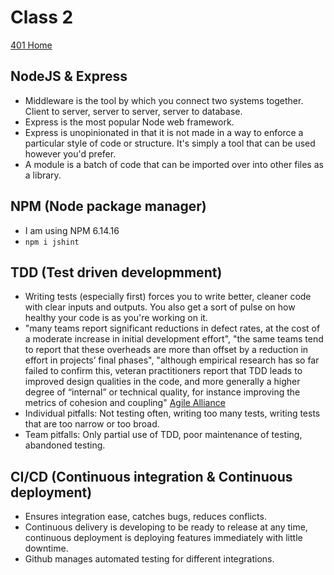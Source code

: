 # Class 2

[401 Home](../home401.md)

## NodeJS & Express

- Middleware is the tool by which you connect two systems together. Client to server, server to server, server to database.
- Express is the most popular Node web framework.
- Express is unopinionated in that it is not made in a way to enforce a particular style of code or structure. It's simply a tool that can be used however you'd prefer.
- A module is a batch of code that can be imported over into other files as a library.

## NPM (Node package manager)

- I am using NPM 6.14.16
- `npm i jshint`

## TDD (Test driven developmment)

- Writing tests (especially first) forces you to write better, cleaner code with clear inputs and outputs. You also get a sort of pulse on how healthy your code is as you're working on it.
- "many teams report significant reductions in defect rates, at the cost of a moderate increase in initial development effort", "the same teams tend to report that these overheads are more than offset by a reduction in effort in projects’ final phases", "although empirical research has so far failed to confirm this, veteran practitioners report that TDD leads to improved design qualities in the code, and more generally a higher degree of “internal” or technical quality, for instance improving the metrics of cohesion and coupling" 
[Agile Alliance](https://www.agilealliance.org/glossary/tdd/#q=~(infinite~false~filters~(postType~(~'page~'post~'aa_book~'aa_event_session~'aa_experience_report~'aa_glossary~'aa_research_paper~'aa_video)~tags~(~'tdd))~searchTerm~'~sort~false~sortDirection~'asc~page~1))
- Individual pitfalls: Not testing often, writing too many tests, writing tests that are too narrow or too broad.
- Team pitfalls: Only partial use of TDD, poor maintenance of testing, abandoned testing.

## CI/CD (Continuous integration & Continuous deployment)

- Ensures integration ease, catches bugs, reduces conflicts.
- Continuous delivery is developing to be ready to release at any time, continuous deployment is deploying features immediately with little downtime.
- Github manages automated testing for different integrations.
